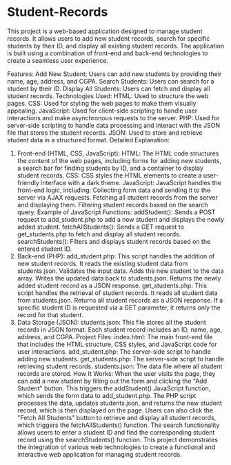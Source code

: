 # Student-Records
This project is a web-based application designed to manage student records. It allows users to add new student records, search for specific students by their ID, and display all existing student records. The application is built using a combination of front-end and back-end technologies to create a seamless user experience.

Features:
Add New Student: Users can add new students by providing their name, age, address, and CGPA.
Search Students: Users can search for a student by their ID.
Display All Students: Users can fetch and display all student records.
Technologies Used:
HTML: Used to structure the web pages.
CSS: Used for styling the web pages to make them visually appealing.
JavaScript: Used for client-side scripting to handle user interactions and make asynchronous requests to the server.
PHP: Used for server-side scripting to handle data processing and interact with the JSON file that stores the student records.
JSON: Used to store and retrieve student data in a structured format.
Detailed Explanation:
1. Front-end (HTML, CSS, JavaScript):
HTML: The HTML code structures the content of the web pages, including forms for adding new students, a search bar for finding students by ID, and a container to display student records.
CSS: CSS styles the HTML elements to create a user-friendly interface with a dark theme.
JavaScript: JavaScript handles the front-end logic, including:
Collecting form data and sending it to the server via AJAX requests.
Fetching all student records from the server and displaying them.
Filtering student records based on the search query.
Example of JavaScript Functions:
addStudent(): Sends a POST request to add_student.php to add a new student and displays the newly added student.
fetchAllStudents(): Sends a GET request to get_students.php to fetch and display all student records.
searchStudents(): Filters and displays student records based on the entered student ID.
2. Back-end (PHP):
add_student.php: This script handles the addition of new student records.
It reads the existing student data from students.json.
Validates the input data.
Adds the new student to the data array.
Writes the updated data back to students.json.
Returns the newly added student record as a JSON response.
get_students.php: This script handles the retrieval of student records.
It reads all student data from students.json.
Returns all student records as a JSON response.
If a specific student ID is requested via a GET parameter, it returns only the record for that student.
3. Data Storage (JSON):
students.json: This file stores all the student records in JSON format. Each student record includes an ID, name, age, address, and CGPA.
Project Files:
index.html: The main front-end file that includes the HTML structure, CSS styles, and JavaScript code for user interactions.
add_student.php: The server-side script to handle adding new students.
get_students.php: The server-side script to handle retrieving student records.
students.json: The data file where all student records are stored.
How It Works:
When the user visits the page, they can add a new student by filling out the form and clicking the "Add Student" button. This triggers the addStudent() JavaScript function, which sends the form data to add_student.php.
The PHP script processes the data, updates students.json, and returns the new student record, which is then displayed on the page.
Users can also click the "Fetch All Students" button to retrieve and display all student records, which triggers the fetchAllStudents() function.
The search functionality allows users to enter a student ID and find the corresponding student record using the searchStudents() function.
This project demonstrates the integration of various web technologies to create a functional and interactive web application for managing student records.
